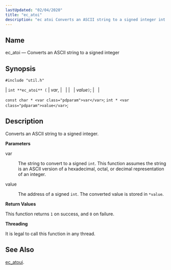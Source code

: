 ```yaml
---
lastUpdated: "02/04/2020"
title: "ec_atoi"
description: "ec atoi Converts an ASCII string to a signed integer int ec atoi var value const char var int value Converts an ASCII string to a signed integer var The string to convert to a signed int This function assumes the string is an ASCII version of a hexadecimal octal..."
---
```


<a name="apis.ec_atoi"></a> 
## Name

ec_atoi — Converts an ASCII string to a signed integer

## Synopsis

`#include "util.h"`

| `int **ec_atoi** (` | <var class="pdparam">var</var>, |   |
|   | <var class="pdparam">value</var>`)`; |   |

`const char * <var class="pdparam">var</var>`;
`int * <var class="pdparam">value</var>`;<a name="idp49544816"></a> 
## Description

Converts an ASCII string to a signed integer.

**<a name="idp49546048"></a> Parameters**

<dl class="variablelist">

<dt>var</dt>

<dd>

The string to convert to a signed `int`. This function assumes the string is an ASCII version of a hexadecimal, octal, or decimal representation of an integer.

</dd>

<dt>value</dt>

<dd>

The address of a signed `int`. The converted value is stored in `*value`.

</dd>

</dl>

**<a name="idp49552112"></a> Return Values**

This function returns `1` on success, and `0` on failure.

**<a name="idp49553920"></a> Threading**

It is legal to call this function in any thread.

<a name="idp49555024"></a> 
## See Also

[ec_atoui](/momentum/3/3-api/apis-ec-atoui).